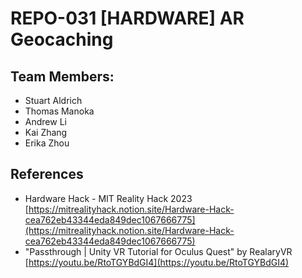# REPO-031 [HARDWARE] AR Geocaching

## Team Members:
- Stuart Aldrich
- Thomas Manoka
- Andrew Li
- Kai Zhang
- Erika Zhou

## References
- Hardware Hack - MIT Reality Hack 2023 [https://mitrealityhack.notion.site/Hardware-Hack-cea762eb43344eda849dec1067666775](https://mitrealityhack.notion.site/Hardware-Hack-cea762eb43344eda849dec1067666775)
- "Passthrough | Unity VR Tutorial for Oculus Quest" by RealaryVR [https://youtu.be/RtoTGYBdGI4](https://youtu.be/RtoTGYBdGI4)
